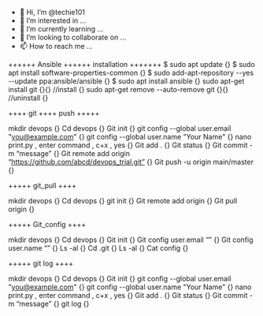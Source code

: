 - 👋 Hi, I’m @techie101
- 👀 I’m interested in ...
- 🌱 I’m currently learning ...
- 💞️ I’m looking to collaborate on ...
- 📫 How to reach me ...

<!---
techie101/techie101 is a ✨ special ✨ repository because its `README.md` (this file) appears on your GitHub profile.
You can click the Preview link to take a look at your changes.
--->



++++++ Ansible ++++++ installation +++++++
$ sudo apt update      {}
$ sudo apt install software-properties-common     {}
$ sudo add-apt-repository --yes --update ppa:ansible/ansible      {}
$ sudo apt install ansible      {}
sudo apt-get install git		{}{}		 //install       {}
sudo apt-get remove --auto-remove git 	{}{}  //uninstall     {}



++++ git ++++ push  +++++

mkdir devops    {}
Cd devops    {}
Git init     {}
git config --global user.email "you@example.com"    {}
git config --global user.name "Your Name"    {}
nano print.py , enter command , c+x , yes     {}
Git add .     {}
Git status    {}
Git commit -m “message”     {}
Git remote add origin “https://github.com/abcd/devops_trial.git”     {}
Git push -u origin main/master      {}

+++++ git_pull  ++++

mkdir devops     {}
Cd devops      {}
git init     {}
Git remote add origin     {}
Git pull origin <branch>     {}

+++++ Git_config    ++++

mkdir devops    {}
Cd devops      {}
Git init      {}
Git config user.email “<email>”     {}
Git config user.name “<name>”      {}
Ls -al      {}
Cd .git      {}
Ls -al      {}
Cat config     {}



+++++ git log    ++++

mkdir devops     {}
Cd devops     {}
Git init     {}
git config --global user.email "you@example.com"     {}
git config --global user.name "Your Name"     {}
nano print.py , enter command , c+x , yes     {}
Git add .     {}
Git status     {}
Git commit -m “message”     {}
git log     {}

